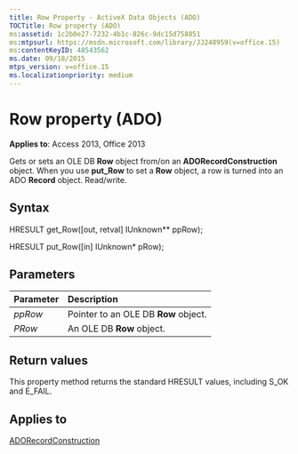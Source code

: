 ```yaml
---
title: Row Property - ActiveX Data Objects (ADO)
TOCTitle: Row property (ADO)
ms:assetid: 1c2b0e27-7232-4b1c-826c-9dc15d758851
ms:mtpsurl: https://msdn.microsoft.com/library/JJ248959(v=office.15)
ms:contentKeyID: 48543562
ms.date: 09/18/2015
mtps_version: v=office.15
ms.localizationpriority: medium
---
```


# Row property (ADO)

**Applies to**: Access 2013, Office 2013

Gets or sets an OLE DB **Row** object from/on an **ADORecordConstruction** object. When you use **put\_Row** to set a **Row** object, a row is turned into an ADO **Record** object. Read/write.

## Syntax

HRESULT get\_Row(\[out, retval\] IUnknown\*\* ppRow);

HRESULT put\_Row(\[in\] IUnknown\* pRow);

## Parameters

|Parameter|Description|
|:--------|:----------|
|*ppRow* |Pointer to an OLE DB **Row** object.|
|*PRow* |An OLE DB **Row** object.|

## Return values

This property method returns the standard HRESULT values, including S\_OK and E\_FAIL.

## Applies to

[ADORecordConstruction](adorecordconstruction-interface-ado.md)

